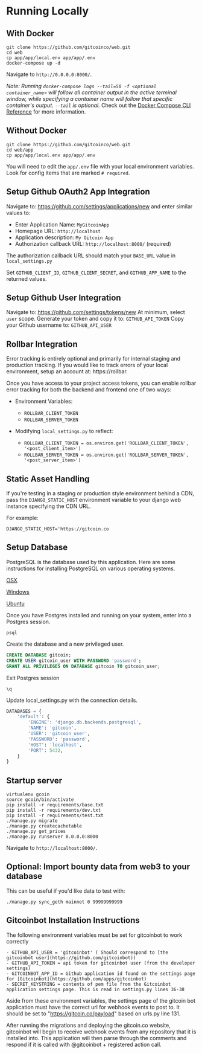 # Running Locally


## With Docker

```shell
git clone https://github.com/gitcoinco/web.git
cd web
cp app/app/local.env app/app/.env
docker-compose up -d
```

Navigate to `http://0.0.0.0:8000/`.

*Note: Running `docker-compose logs --tail=50 -f <optional container_name>` will follow all container output in the active terminal window, while specifying a container name will follow that specific container's output. `--tail` is optional.*
Check out the [Docker Compose CLI Reference](https://docs.docker.com/compose/reference/) for more information.

## Without Docker

```shell
git clone https://github.com/gitcoinco/web.git
cd web/app
cp app/app/local.env app/app/.env
```

You will need to edit the `app/.env` file with your local environment variables. Look for config items that are marked `# required`.

## Setup Github OAuth2 App Integration

Navigate to: https://github.com/settings/applications/new and enter similar values to:

* Enter Application Name: `MyGitcoinApp`
* Homepage URL: `http://localhost`
* Application description: `My Gitcoin App`
* Authorization callback URL: `http://localhost:8000/` (required)

The authorization callback URL should match your `BASE_URL` value in `local_settings.py`

Set `GITHUB_CLIENT_ID`, `GITHUB_CLIENT_SECRET`, and `GITHUB_APP_NAME` to the returned values.

## Setup Github User Integration

Navigate to:  https://github.com/settings/tokens/new
At minimum, select `user` scope.
Generate your token and copy it to:  `GITHUB_API_TOKEN`
Copy your Github username to:  `GITHUB_API_USER`

## Rollbar Integration

Error tracking is entirely optional and primarily for internal staging and production tracking.
If you would like to track errors of your local environment, setup an account at: https://rollbar.

Once you have access to your project access tokens, you can enable rollbar error tracking for both the backend and frontend one of two ways:

* Environment Variables:
  * `ROLLBAR_CLIENT_TOKEN`
  * `ROLLBAR_SERVER_TOKEN`

* Modifying `local_settings.py` to reflect:
  * `ROLLBAR_CLIENT_TOKEN = os.environ.get('ROLLBAR_CLIENT_TOKEN', '<post_client_item>')`
  * `ROLLBAR_SERVER_TOKEN = os.environ.get('ROLLBAR_SERVER_TOKEN', '<post_server_item>')`

## Static Asset Handling

If you're testing in a staging or production style environment behind a CDN, pass the `DJANGO_STATIC_HOST` environment variable to your django web instance specifying the CDN URL.

For example:

`DJANGO_STATIC_HOST='https://gitcoin.co`

## Setup Database

PostgreSQL is the database used by this application. Here are some instructions for installing PostgreSQL on various operating systems.

[OSX](https://www.moncefbelyamani.com/how-to-install-postgresql-on-a-mac-with-homebrew-and-lunchy/)

[Windows](http://www.postgresqltutorial.com/install-postgresql/)

[Ubuntu](https://www.digitalocean.com/community/tutorials/how-to-install-and-use-postgresql-on-ubuntu-16-04)

Once you have Postgres installed and running on your system, enter into a Postgres session.
```
psql
```
Create the database and a new privileged user.
```sql
CREATE DATABASE gitcoin;
CREATE USER gitcoin_user WITH PASSWORD 'password';
GRANT ALL PRIVILEGES ON DATABASE gitcoin TO gitcoin_user;
```
Exit Postgres session
```
\q
```
Update local_settings.py with the connection details.

```python
DATABASES = {
    'default': {
        'ENGINE': 'django.db.backends.postgresql',
        'NAME': 'gitcoin',
        'USER': 'gitcoin_user',
        'PASSWORD': 'password',
        'HOST': 'localhost',
        'PORT': 5432,
    }
}
```


## Startup server


```
virtualenv gcoin
source gcoin/bin/activate
pip install -r requirements/base.txt
pip install -r requirements/dev.txt
pip install -r requirements/test.txt
./manage.py migrate
./manage.py createcachetable
./manage.py get_prices
./manage.py runserver 0.0.0.0:8000
```

Navigate to `http://localhost:8000/`.

## Optional: Import bounty data from web3 to your database

This can be useful if you'd like data to test with:

```
./manage.py sync_geth mainnet 0 99999999999
```

## Gitcoinbot Installation Instructions

The following environment variables must be set for gitcoinbot to work correctly

```
- GITHUB_API_USER = 'gitcoinbot' ( Should correspond to [the gitcoinbot user](https://github.com/gitcoinbot))
- GITHUB_API_TOKEN = api token for gitcoinbot user (from the developer settings)
- GITCOINBOT_APP_ID = Github application id found on the settings page for [Gitcoinbot](https://github.com/apps/gitcoinbot)
- SECRET_KEYSTRING = contents of pem file from the Gitcoinbot application settings page. This is read in settings.py lines 36-38
```

Aside from these environment variables, the settings page of the gitcoin bot application must have the correct url for webhook events to post to. It should be set to "https://gitcoin.co/payload" based on urls.py line 131.

After running the migrations and deploying the gitcoin.co website, gitcoinbot will begin to receive webhook events from any repository that it is installed into. This application will then parse through the comments and respond if it is called with @gitcoinbot + registered action call.



